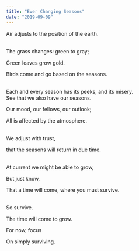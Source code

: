 ```yaml
---
title: "Ever Changing Seasons"
date: "2019-09-09"
---
```


Air adjusts to the position of the earth.

<br/>
The grass changes: green to gray;

Green leaves grow gold.

Birds come and go based on the seasons.

<br/>
Each and every season has its peeks, and its misery.

<br/>
See that we also have our seasons.

Our mood, our fellows, our outlook;

All is affected by the atmosphere.

<br/>
We adjust with trust,

that the seasons will return in due time.

<br/>
At current we might be able to grow,

But just know,

That a time will come, where you must survive.

<br/>
So survive.

The time will come to grow.

For now, focus

On simply surviving.